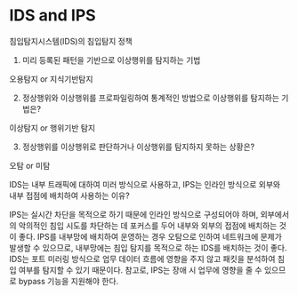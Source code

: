 # IDS and IPS

침입탐지시스템(IDS)의 침입탐지 정책

1. 미리 등록된 패턴을 기반으로 이상행위를 탐지하는 기법

오용탐지 or 지식기반탐지

2. 정상행위와 이상행위를 프로파일링하여 통계적인 방법으로 이상행위를 탐지하는 기법은?

이상탐지 or 행위기반 탐지

3. 정상행위를 이상행위로 판단하거나 이상행위를 탐지하지 못하는 상황은?

오탐 or 미탐


IDS는 내부 트래픽에 대하여 미러 방식으로 사용하고, IPS는 인라인 방식으로 외부와 내부 접점에 배치하여 사용하는 이유?

IPS는 실시간 차단을 목적으로 하기 때문에 인라인 방식으로 구성되어야 하며, 외부에서의 악의적인 침입 시도를 차단하는 데 포커스를 두어 내부와 외부의 접점에 배치하는 것이 좋다. IPS를 내부망에 배치하여 운영하는 경우 오탐으로 인하여 네트워크에 문제가 발생할 수 있으므로, 내부망에는 침입 탐지를 목적으로 하는 IDS를 배치하는 것이 좋다. IDS는 포트 미러링 방식으로 업무 데이터 흐름에 영향을 주지 않고 패킷을 분석하여 침입 여부를 탐지할 수 있기 때문이다. 참고로, IPS는 장애 시 업무에 영향을 줄 수 있으므로 bypass 기능을 지원해야 한다.
